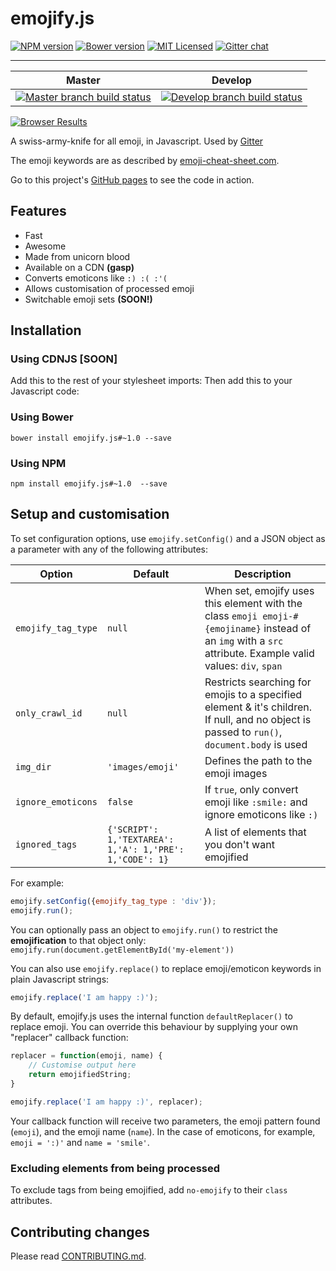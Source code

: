 # emojify.js

[![NPM version][ico-npm]][package-npm]
[![Bower version][ico-bower]][package-bower]
[![MIT Licensed][ico-license]][license]
[![Gitter chat][ico-gitter]][gitter]

---

|Master|Develop|
|-|-|
|[![Master branch build status][ico-build]][travis]|[![Develop branch build status][ico-build-dev]][travis]|

[![Browser Results](https://ci.testling.com/hassankhan/emojify.js.png)](https://ci.testling.com/hassankhan/emojify.js)

A swiss-army-knife for all emoji, in Javascript. Used by [Gitter](https://gitter.im/)

The emoji keywords are as described by [emoji-cheat-sheet.com](http://www.emoji-cheat-sheet.com).

Go to this project's [GitHub pages](http://hassankhan.github.com/emojify.js) to see the code in action.

## Features

- Fast
- Awesome
- Made from unicorn blood
- Available on a CDN **(gasp)**
- Converts emoticons like `:) :( :'(`
- Allows customisation of processed emoji
- Switchable emoji sets **(SOON!)**

## Installation

### Using CDNJS **[SOON]**

Add this to the rest of your stylesheet imports:
Then add this to your Javascript code:

### Using Bower

`bower install emojify.js#~1.0 --save`

### Using NPM

`npm install emojify.js#~1.0  --save`

## Setup and customisation

To set configuration options, use `emojify.setConfig()` and a JSON object as a parameter with any of the following attributes:

|Option|Default|Description|
|-|-|-|
|`emojify_tag_type`|`null`|When set, emojify uses this element with the class `emoji emoji-#{emojiname}` instead of an `img` with a `src` attribute.  Example valid values: `div`, `span`|
|`only_crawl_id`|`null`|Restricts searching for emojis to a specified element & it's children. If null, and no object is passed to `run()`, `document.body` is used|
|`img_dir`|`'images/emoji'`|Defines the path to the emoji images|
|`ignore_emoticons`|`false`|If `true`, only convert emoji like `:smile:` and ignore emoticons like `:)`|
|`ignored_tags`|`{'SCRIPT': 1,'TEXTAREA': 1,'A': 1,'PRE': 1,'CODE': 1}`|A list of elements that you don't want emojified|

For example:

```js
emojify.setConfig({emojify_tag_type : 'div'});
emojify.run();
```

You can optionally pass an object to `emojify.run()` to restrict the **emojification** to that object only: `emojify.run(document.getElementById('my-element'))`

You can also use `emojify.replace()` to replace emoji/emoticon keywords in plain Javascript strings:

```js
emojify.replace('I am happy :)');
```

By default, emojify.js uses the internal function `defaultReplacer()` to replace emoji. You can override this behaviour by supplying your own "replacer" callback function:

```js
replacer = function(emoji, name) {
    // Customise output here
    return emojifiedString;
}

emojify.replace('I am happy :)', replacer);
```

Your callback function will receive two parameters, the emoji pattern found (`emoji`), and the emoji name (`name`). In the case of emoticons, for example, `emoji = ':)'` and `name = 'smile'`.

### Excluding elements from being processed

To exclude tags from being emojified, add `no-emojify` to their `class` attributes.

## Contributing changes

Please read [CONTRIBUTING.md](CONTRIBUTING.md).

[travis]: https://travis-ci.org/hassankhan/emojify.js
[package-bower]: http://bower.io/search/?q=emojify.js
[package-npm]: https://www.npmjs.org/package/emojify.js
[ico-build]: http://img.shields.io/travis/hassankhan/emojify.js.svg?style=flat
[ico-build-dev]: http://img.shields.io/travis/hassankhan/emojify.js/develop.svg?style=flat
[ico-bower]: http://img.shields.io/badge/bower-0.9.4-blue.svg?style=flat
[ico-npm]: http://img.shields.io/npm/v/emojify.js.svg?style=flat
[ico-license]: http://img.shields.io/npm/l/emojify.js.svg?style=flat
[ico-gitter]: https://badges.gitter.im/hassankhan/emojify.js.png
[license]: http://hassankhan.mit-license.org/
[gitter]: https://gitter.im/hassankhan/emojify.js
